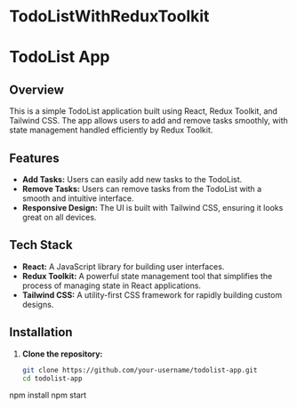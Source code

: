 # TodoListWithReduxToolkit
# TodoList App

## Overview

This is a simple TodoList application built using React, Redux Toolkit, and Tailwind CSS. The app allows users to add and remove tasks smoothly, with state management handled efficiently by Redux Toolkit.

## Features

- **Add Tasks:** Users can easily add new tasks to the TodoList.
- **Remove Tasks:** Users can remove tasks from the TodoList with a smooth and intuitive interface.
- **Responsive Design:** The UI is built with Tailwind CSS, ensuring it looks great on all devices.

## Tech Stack

- **React:** A JavaScript library for building user interfaces.
- **Redux Toolkit:** A powerful state management tool that simplifies the process of managing state in React applications.
- **Tailwind CSS:** A utility-first CSS framework for rapidly building custom designs.

## Installation

1. **Clone the repository:**
   ```bash
   git clone https://github.com/your-username/todolist-app.git
   cd todolist-app

npm install
npm start

